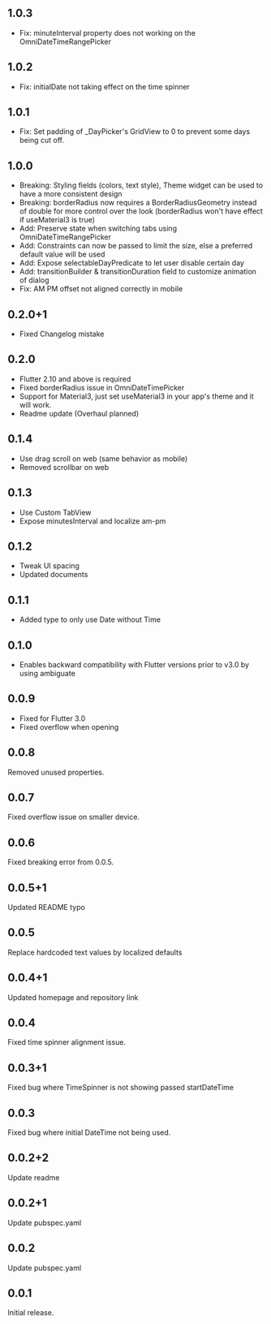 ## 1.0.3

- Fix: minuteInterval property does not working on the OmniDateTimeRangePicker

## 1.0.2

- Fix: initialDate not taking effect on the time spinner

## 1.0.1

- Fix: Set padding of \_DayPicker's GridView to 0 to prevent some days being cut off.

## 1.0.0

- Breaking: Styling fields (colors, text style), Theme widget can be used to have a more consistent design
- Breaking: borderRadius now requires a BorderRadiusGeometry instead of double for more control over the look (borderRadius won't have effect if useMaterial3 is true)
- Add: Preserve state when switching tabs using OmniDateTimeRangePicker
- Add: Constraints can now be passed to limit the size, else a preferred default value will be used
- Add: Expose selectableDayPredicate to let user disable certain day
- Add: transitionBuilder & transitionDuration field to customize animation of dialog
- Fix: AM PM offset not aligned correctly in mobile

## 0.2.0+1

- Fixed Changelog mistake

## 0.2.0

- Flutter 2.10 and above is required
- Fixed borderRadius issue in OmniDateTimePicker
- Support for Material3, just set useMaterial3 in your app's theme and it will work.
- Readme update (Overhaul planned)

## 0.1.4

- Use drag scroll on web (same behavior as mobile)
- Removed scrollbar on web

## 0.1.3

- Use Custom TabView
- Expose minutesInterval and localize am-pm

## 0.1.2

- Tweak UI spacing
- Updated documents

## 0.1.1

- Added type to only use Date without Time

## 0.1.0

- Enables backward compatibility with Flutter versions prior to v3.0 by using ambiguate

## 0.0.9

- Fixed for Flutter 3.0
- Fixed overflow when opening

## 0.0.8

Removed unused properties.

## 0.0.7

Fixed overflow issue on smaller device.

## 0.0.6

Fixed breaking error from 0.0.5.

## 0.0.5+1

Updated README typo

## 0.0.5

Replace hardcoded text values by localized defaults

## 0.0.4+1

Updated homepage and repository link

## 0.0.4

Fixed time spinner alignment issue.

## 0.0.3+1

Fixed bug where TimeSpinner is not showing passed startDateTime

## 0.0.3

Fixed bug where initial DateTime not being used.

## 0.0.2+2

Update readme

## 0.0.2+1

Update pubspec.yaml

## 0.0.2

Update pubspec.yaml

## 0.0.1

Initial release.
